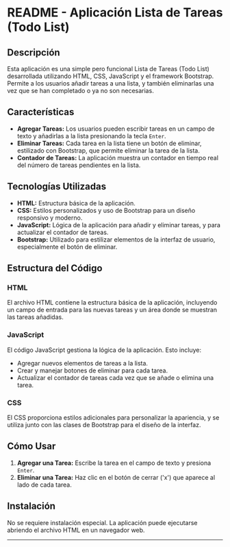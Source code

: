 # README - Aplicación Lista de Tareas (Todo List)

## Descripción
Esta aplicación es una simple pero funcional Lista de Tareas (Todo List) desarrollada utilizando HTML, CSS, JavaScript y el framework Bootstrap. Permite a los usuarios añadir tareas a una lista, y también eliminarlas una vez que se han completado o ya no son necesarias.

## Características
- **Agregar Tareas:** Los usuarios pueden escribir tareas en un campo de texto y añadirlas a la lista presionando la tecla `Enter`.
- **Eliminar Tareas:** Cada tarea en la lista tiene un botón de eliminar, estilizado con Bootstrap, que permite eliminar la tarea de la lista.
- **Contador de Tareas:** La aplicación muestra un contador en tiempo real del número de tareas pendientes en la lista.

## Tecnologías Utilizadas
- **HTML:** Estructura básica de la aplicación.
- **CSS:** Estilos personalizados y uso de Bootstrap para un diseño responsivo y moderno.
- **JavaScript:** Lógica de la aplicación para añadir y eliminar tareas, y para actualizar el contador de tareas.
- **Bootstrap:** Utilizado para estilizar elementos de la interfaz de usuario, especialmente el botón de eliminar.

## Estructura del Código

### HTML
El archivo HTML contiene la estructura básica de la aplicación, incluyendo un campo de entrada para las nuevas tareas y un área donde se muestran las tareas añadidas.

### JavaScript
El código JavaScript gestiona la lógica de la aplicación. Esto incluye:
- Agregar nuevos elementos de tareas a la lista.
- Crear y manejar botones de eliminar para cada tarea.
- Actualizar el contador de tareas cada vez que se añade o elimina una tarea.

### CSS
El CSS proporciona estilos adicionales para personalizar la apariencia, y se utiliza junto con las clases de Bootstrap para el diseño de la interfaz.

## Cómo Usar
1. **Agregar una Tarea:** Escribe la tarea en el campo de texto y presiona `Enter`.
2. **Eliminar una Tarea:** Haz clic en el botón de cerrar ('x') que aparece al lado de cada tarea.

## Instalación
No se requiere instalación especial. La aplicación puede ejecutarse abriendo el archivo HTML en un navegador web.



---

